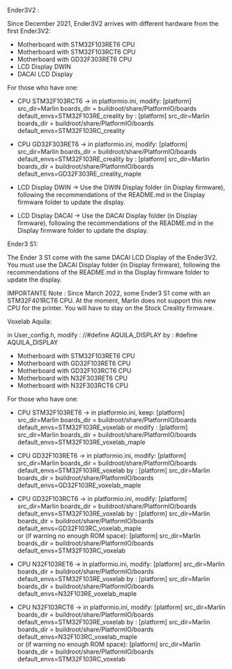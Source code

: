 Ender3V2 :

Since December 2021, Ender3V2 arrives with different hardware from the first Ender3V2:

- Motherboard with STM32F103RET6 CPU
- Motherboard with STM32F103RCT6 CPU
- Motherboard with GD32F303RET6 CPU
- LCD Display DWIN
- DACAI LCD Display

For those who have one:

- CPU STM32F103RCT6 ->
in platformio.ini, modify:
    [platform]
    src_dir=Marlin
    boards_dir = buildroot/share/PlatformIO/boards
    default_envs=STM32F103RE_creality
by :
    [platform]
    src_dir=Marlin
    boards_dir = buildroot/share/PlatformIO/boards
    default_envs=STM32F103RC_creality

- CPU GD32F303RET6 ->
in platformio.ini, modify:
    [platform]
    src_dir=Marlin
    boards_dir = buildroot/share/PlatformIO/boards
    default_envs=STM32F103RE_creality
by :
    [platform]
    src_dir=Marlin
    boards_dir = buildroot/share/PlatformIO/boards
    default_envs=GD32F303RE_creality_maple

- LCD Display DWIN ->
    Use the DWIN Display folder (in Display firmware), following the recommendations of the README.md in the Display firmware folder to update the display.

- LCD Display DACAI ->
    Use the DACAI Display folder (in Display firmware), following the recommendations of the README.md in the Display firmware folder to update the display.


Ender3 S1:

The Ender 3 S1 come with the same DACAI LCD Display of the Ender3V2. You must use the DACAI Display folder (in Display firmware), following the recommendations of the README.md in the Display firmware folder to update the display.

IMPORTANTE Note : Since March 2022, some Ender3 S1 come with an STM32F401RCT6 CPU. At the moment, Marlin does not support this new CPU for the printer. You will have to stay on the Stock Creality firmware.

Voxelab Aquila:

in User_config.h, modify : 
	//#define AQUILA_DISPLAY
by :
	#define AQUILA_DISPLAY
	
- Motherboard with STM32F103RET6 CPU	
- Motherboard with GD32F103RET6 CPU
- Motherboard with GD32F103RCT6 CPU
- Motherboard with N32F303RET6 CPU
- Motherboard with N32F303RCT6 CPU

For those who have one:

- CPU STM32F103RET6 ->
in platformio.ini, keep:
    [platform]
    src_dir=Marlin
    boards_dir = buildroot/share/PlatformIO/boards
    default_envs=STM32F103RE_voxelab
or modify :
    [platform]
    src_dir=Marlin
    boards_dir = buildroot/share/PlatformIO/boards
    default_envs=STM32F103RE_voxelab_maple

- CPU GD32F103RET6 ->
in platformio.ini, modify:
    [platform]
    src_dir=Marlin
    boards_dir = buildroot/share/PlatformIO/boards
    default_envs=STM32F103RE_voxelab
by :
    [platform]
    src_dir=Marlin
    boards_dir = buildroot/share/PlatformIO/boards
    default_envs=GD32F103RE_voxelab_maple
	
- CPU GD32F103RCT6 ->
in platformio.ini, modify:
    [platform]
    src_dir=Marlin
    boards_dir = buildroot/share/PlatformIO/boards
    default_envs=STM32F103RE_voxelab
by :
    [platform]
    src_dir=Marlin
    boards_dir = buildroot/share/PlatformIO/boards
    default_envs=GD32F103RC_voxelab_maple		
or (if warning no enough ROM space):
    [platform]
    src_dir=Marlin
    boards_dir = buildroot/share/PlatformIO/boards
    default_envs=STM32F103RC_voxelab

- CPU N32F103RET6 ->
in platformio.ini, modify:
    [platform]
    src_dir=Marlin
    boards_dir = buildroot/share/PlatformIO/boards
    default_envs=STM32F103RE_voxelab
by :
    [platform]
    src_dir=Marlin
    boards_dir = buildroot/share/PlatformIO/boards
    default_envs=N32F103RE_voxelab_maple		

- CPU N32F103RCT6 ->
in platformio.ini, modify:
    [platform]
    src_dir=Marlin
    boards_dir = buildroot/share/PlatformIO/boards
    default_envs=STM32F103RE_voxelab
by :
    [platform]
    src_dir=Marlin
    boards_dir = buildroot/share/PlatformIO/boards
    default_envs=N32F103RC_voxelab_maple		
or (if warning no enough ROM space):
    [platform]
    src_dir=Marlin
    boards_dir = buildroot/share/PlatformIO/boards
    default_envs=STM32F103RC_voxelab